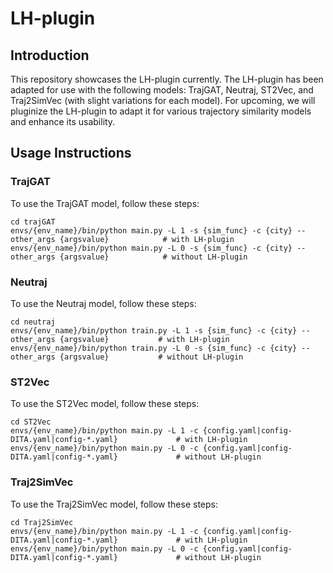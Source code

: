 

# LH-plugin

## Introduction
This repository showcases the LH-plugin currently. The LH-plugin has been adapted for use with the following models: TrajGAT, Neutraj, ST2Vec, and Traj2SimVec (with slight variations for each model). For upcoming, we will pluginize the LH-plugin to adapt it for various trajectory similarity models and enhance its usability.

## Usage Instructions

### TrajGAT
To use the TrajGAT model, follow these steps:
```
cd trajGAT
envs/{env_name}/bin/python main.py -L 1 -s {sim_func} -c {city} --other_args {argsvalue}            # with LH-plugin
envs/{env_name}/bin/python main.py -L 0 -s {sim_func} -c {city} --other_args {argsvalue}            # without LH-plugin
```

### Neutraj
To use the Neutraj model, follow these steps:
```
cd neutraj
envs/{env_name}/bin/python train.py -L 1 -s {sim_func} -c {city} --other_args {argsvalue}           # with LH-plugin
envs/{env_name}/bin/python train.py -L 0 -s {sim_func} -c {city} --other_args {argsvalue}           # without LH-plugin
```

### ST2Vec
To use the ST2Vec model, follow these steps:
```
cd ST2Vec
envs/{env_name}/bin/python main.py -L 1 -c {config.yaml|config-DITA.yaml|config-*.yaml}             # with LH-plugin
envs/{env_name}/bin/python main.py -L 0 -c {config.yaml|config-DITA.yaml|config-*.yaml}             # without LH-plugin
```

### Traj2SimVec
To use the Traj2SimVec model, follow these steps:
```
cd Traj2SimVec
envs/{env_name}/bin/python main.py -L 1 -c {config.yaml|config-DITA.yaml|config-*.yaml}             # with LH-plugin
envs/{env_name}/bin/python main.py -L 0 -c {config.yaml|config-DITA.yaml|config-*.yaml}             # without LH-plugin
```
